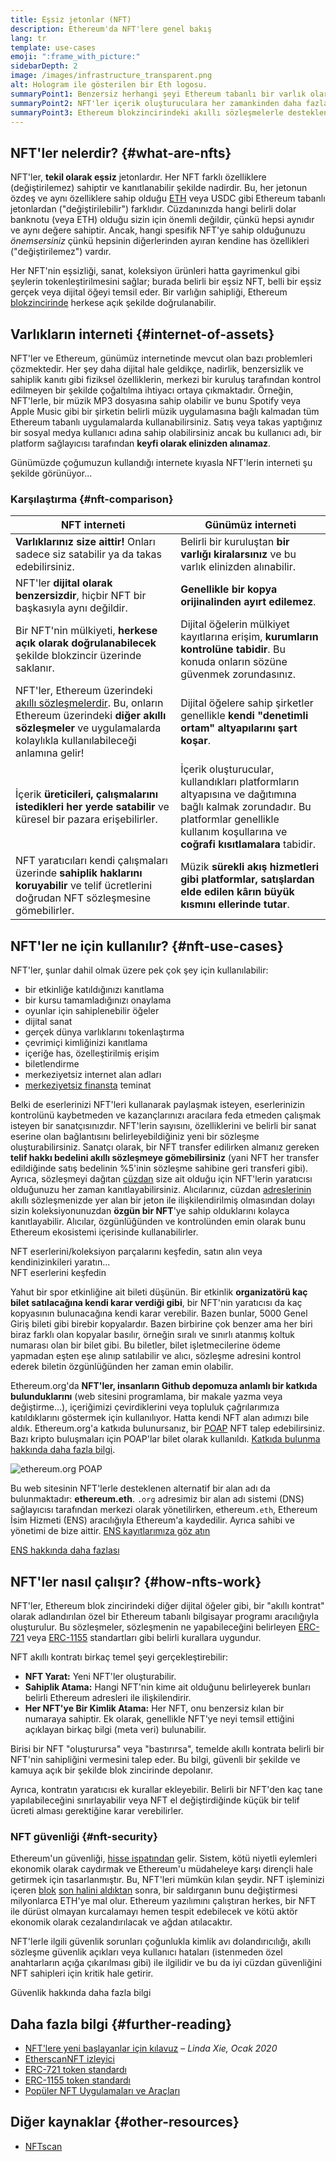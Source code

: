 ```yaml
---
title: Eşsiz jetonlar (NFT)
description: Ethereum'da NFT'lere genel bakış
lang: tr
template: use-cases
emoji: ":frame_with_picture:"
sidebarDepth: 2
image: /images/infrastructure_transparent.png
alt: Hologram ile gösterilen bir Eth logosu.
summaryPoint1: Benzersiz herhangi şeyi Ethereum tabanlı bir varlık olarak temsil etmenin yolu.
summaryPoint2: NFT'ler içerik oluşturuculara her zamankinden daha fazla güç veriyor.
summaryPoint3: Ethereum blokzincirindeki akıllı sözleşmelerle desteklenmektedir.
---
```


## NFT'ler nelerdir? {#what-are-nfts}

NFT'ler, **tekil olarak eşsiz** jetonlardır. Her NFT farklı özelliklere (değiştirilemez) sahiptir ve kanıtlanabilir şekilde nadirdir. Bu, her jetonun özdeş ve aynı özelliklere sahip olduğu [ETH](/glossary/#ether) veya USDC gibi Ethereum tabanlı jetonlardan ("değiştirilebilir") farklıdır. Cüzdanınızda hangi belirli dolar banknotu (veya ETH) olduğu sizin için önemli değildir, çünkü hepsi aynıdır ve aynı değere sahiptir. Ancak, hangi spesifik NFT'ye sahip olduğunuzu _önemsersiniz_ çünkü hepsinin diğerlerinden ayıran kendine has özellikleri ("değiştirilemez") vardır.

Her NFT'nin eşsizliği, sanat, koleksiyon ürünleri hatta gayrimenkul gibi şeylerin tokenleştirilmesini sağlar; burada belirli bir eşsiz NFT, belli bir eşsiz gerçek veya dijital öğeyi temsil eder. Bir varlığın sahipliği, Ethereum [blokzincirinde](/glossary/#blockchain) herkese açık şekilde doğrulanabilir.

<YouTube id="Xdkkux6OxfM" />

## Varlıkların interneti {#internet-of-assets}

NFT'ler ve Ethereum, günümüz internetinde mevcut olan bazı problemleri çözmektedir. Her şey daha dijital hale geldikçe, nadirlik, benzersizlik ve sahiplik kanıtı gibi fiziksel özelliklerin, merkezi bir kuruluş tarafından kontrol edilmeyen bir şekilde çoğaltılma ihtiyacı ortaya çıkmaktadır. Örneğin, NFT'lerle, bir müzik MP3 dosyasına sahip olabilir ve bunu Spotify veya Apple Music gibi bir şirketin belirli müzik uygulamasına bağlı kalmadan tüm Ethereum tabanlı uygulamalarda kullanabilirsiniz. Satış veya takas yaptığınız bir sosyal medya kullanıcı adına sahip olabilirsiniz ancak bu kullanıcı adı, bir platform sağlayıcısı tarafından **keyfi olarak elinizden alınamaz**.

Günümüzde çoğumuzun kullandığı internete kıyasla NFT'lerin interneti şu şekilde görünüyor...

### Karşılaştırma {#nft-comparison}

| NFT interneti                                                                                                                                                                                               | Günümüz interneti                                                                                                                                                                         |
| ----------------------------------------------------------------------------------------------------------------------------------------------------------------------------------------------------------- | ----------------------------------------------------------------------------------------------------------------------------------------------------------------------------------------- |
| **Varlıklarınız size aittir!** Onları sadece siz satabilir ya da takas edebilirsiniz.                                                                                                                       | Belirli bir kuruluştan **bir varlığı kiralarsınız** ve bu varlık elinizden alınabilir.                                                                                                    |
| NFT'ler **dijital olarak benzersizdir**, hiçbir NFT bir başkasıyla aynı değildir.                                                                                                                           | **Genellikle bir kopya orijinalinden ayırt edilemez**.                                                                                                                                    |
| Bir NFT'nin mülkiyeti, **herkese açık olarak doğrulanabilecek** şekilde blokzincir üzerinde saklanır.                                                                                                       | Dijital öğelerin mülkiyet kayıtlarına erişim, **kurumların kontrolüne tabidir**. Bu konuda onların sözüne güvenmek zorundasınız.                                                          |
| NFT'ler, Ethereum üzerindeki [akıllı sözleşmelerdir](/glossary/#smart-contract). Bu, onların Ethereum üzerindeki **diğer akıllı sözleşmeler** ve uygulamalarda kolaylıkla kullanılabileceği anlamına gelir! | Dijital öğelere sahip şirketler genellikle **kendi "denetimli ortam" altyapılarını şart koşar**.                                                                                          |
| İçerik **üreticileri, çalışmalarını istedikleri her yerde satabilir** ve küresel bir pazara erişebilirler.                                                                                                  | İçerik oluşturucular, kullandıkları platformların altyapısına ve dağıtımına bağlı kalmak zorundadır. Bu platformlar genellikle kullanım koşullarına ve **coğrafi kısıtlamalara** tabidir. |
| NFT yaratıcıları kendi çalışmaları üzerinde **sahiplik haklarını koruyabilir** ve telif ücretlerini doğrudan NFT sözleşmesine gömebilirler.                                                                 | Müzik **sürekli akış hizmetleri gibi platformlar, satışlardan elde edilen kârın büyük kısmını ellerinde tutar**.                                                                          |

## NFT'ler ne için kullanılır? {#nft-use-cases}

NFT'ler, şunlar dahil olmak üzere pek çok şey için kullanılabilir:

- bir etkinliğe katıldığınızı kanıtlama
- bir kursu tamamladığınızı onaylama
- oyunlar için sahiplenebilir öğeler
- dijital sanat
- gerçek dünya varlıklarını tokenlaştırma
- çevrimiçi kimliğinizi kanıtlama
- içeriğe has, özelleştirilmiş erişim
- biletlendirme
- merkeziyetsiz internet alan adları
- [merkeziyetsiz finansta](/glossary/#defi) teminat

Belki de eserlerinizi NFT'leri kullanarak paylaşmak isteyen, eserlerinizin kontrolünü kaybetmeden ve kazançlarınızı aracılara feda etmeden çalışmak isteyen bir sanatçısınızdır. NFT'lerin sayısını, özelliklerini ve belirli bir sanat eserine olan bağlantısını belirleyebildiğiniz yeni bir sözleşme oluşturabilirsiniz. Sanatçı olarak, bir NFT transfer edilirken almanız gereken **telif hakkı bedelini akıllı sözleşmeye gömebilirsiniz** (yani NFT her transfer edildiğinde satış bedelinin %5'inin sözleşme sahibine geri transferi gibi). Ayrıca, sözleşmeyi dağıtan [cüzdan](/glossary/#wallet) size ait olduğu için NFT'lerin yaratıcısı olduğunuzu her zaman kanıtlayabilirsiniz. Alıcılarınız, cüzdan [adreslerinin](/glossary/#address) akıllı sözleşmenizde yer alan bir jeton ile ilişkilendirilmiş olmasından dolayı sizin koleksiyonunuzdan **özgün bir NFT**'ye sahip olduklarını kolayca kanıtlayabilir. Alıcılar, özgünlüğünden ve kontrolünden emin olarak bunu Ethereum ekosistemi içerisinde kullanabilirler.

<InfoBanner shouldSpaceBetween emoji=":eyes:" mt="8">
  <div>NFT eserlerini/koleksiyon parçalarını keşfedin, satın alın veya kendinizinkileri yaratın...</div>
  <ButtonLink href="/dapps/?category=collectibles#explore">
    NFT eserlerini keşfedin
  </ButtonLink>
</InfoBanner>

Yahut bir spor etkinliğine ait bileti düşünün. Bir etkinlik **organizatörü kaç bilet satılacağına kendi karar verdiği gibi**, bir NFT'nin yaratıcısı da kaç kopyasının bulunacağına kendi karar verebilir. Bazen bunlar, 5000 Genel Giriş bileti gibi birebir kopyalardır. Bazen birbirine çok benzer ama her biri biraz farklı olan kopyalar basılır, örneğin sıralı ve sınırlı atanmış koltuk numarası olan bir bilet gibi. Bu biletler, bilet işletmecilerine ödeme yapmadan eşten eşe alınıp satılabilir ve alıcı, sözleşme adresini kontrol ederek biletin özgünlüğünden her zaman emin olabilir.

Ethereum.org'da **NFT'ler, insanların Github depomuza anlamlı bir katkıda bulunduklarını** (web sitesini programlama, bir makale yazma veya değiştirme...), içeriğimizi çevirdiklerini veya topluluk çağrılarımıza katıldıklarını göstermek için kullanılıyor. Hatta kendi NFT alan adımızı bile aldık. Ethereum.org'a katkıda bulunursanız, bir [POAP](/glossary/#poap) NFT talep edebilirsiniz. Bazı kripto buluşmaları için POAP'lar bilet olarak kullanıldı. [Katkıda bulunma hakkında daha fazla bilgi](/contributing/#poap).

![ethereum.org POAP](./poap.png)

Bu web sitesinin NFT'lerle desteklenen alternatif bir alan adı da bulunmaktadır: **ethereum.eth**. `.org` adresimiz bir alan adı sistemi (DNS) sağlayıcısı tarafından merkezi olarak yönetilirken, ethereum`.eth`, Ethereum İsim Hizmeti (ENS) aracılığıyla Ethereum'a kaydedilir. Ayrıca sahibi ve yönetimi de bize aittir. [ENS kayıtlarımıza göz atın](https://app.ens.domains/name/ethereum.eth)

[ENS hakkında daha fazlası](https://app.ens.domains)

<Divider />

## NFT'ler nasıl çalışır? {#how-nfts-work}

NFT'ler, Ethereum blok zincirindeki diğer dijital öğeler gibi, bir "akıllı kontrat" olarak adlandırılan özel bir Ethereum tabanlı bilgisayar programı aracılığıyla oluşturulur. Bu sözleşmeler, sözleşmenin ne yapabileceğini belirleyen [ERC-721](/glossary/#erc-721) veya [ERC-1155](/glossary/#erc-1155) standartları gibi belirli kurallara uygundur.

NFT akıllı kontratı birkaç temel şeyi gerçekleştirebilir:

- **NFT Yarat:** Yeni NFT'ler oluşturabilir.
- **Sahiplik Atama:** Hangi NFT'nin kime ait olduğunu belirleyerek bunları belirli Ethereum adresleri ile ilişkilendirir.
- **Her NFT'ye Bir Kimlik Atama:** Her NFT, onu benzersiz kılan bir numaraya sahiptir. Ek olarak, genellikle NFT'ye neyi temsil ettiğini açıklayan birkaç bilgi (meta veri) bulunabilir.

Birisi bir NFT "oluşturursa" veya "bastırırsa", temelde akıllı kontrata belirli bir NFT'nin sahipliğini vermesini talep eder. Bu bilgi, güvenli bir şekilde ve kamuya açık bir şekilde blok zincirinde depolanır.

Ayrıca, kontratın yaratıcısı ek kurallar ekleyebilir. Belirli bir NFT'den kaç tane yapılabileceğini sınırlayabilir veya NFT el değiştirdiğinde küçük bir telif ücreti alması gerektiğine karar verebilirler.

### NFT güvenliği {#nft-security}

Ethereum'un güvenliği, [hisse ispatından](/glossary/#pos) gelir. Sistem, kötü niyetli eylemleri ekonomik olarak caydırmak ve Ethereum'u müdaheleye karşı dirençli hale getirmek için tasarlanmıştır. Bu, NFT'leri mümkün kılan şeydir. NFT işleminizi içeren [blok](/glossary/#block) [son halini aldıktan](/glossary/#finality) sonra, bir saldırganın bunu değiştirmesi milyonlarca ETH'ye mal olur. Ethereum yazılımını çalıştıran herkes, bir NFT ile dürüst olmayan kurcalamayı hemen tespit edebilecek ve kötü aktör ekonomik olarak cezalandırılacak ve ağdan atılacaktır.

NFT'lerle ilgili güvenlik sorunları çoğunlukla kimlik avı dolandırıcılığı, akıllı sözleşme güvenlik açıkları veya kullanıcı hataları (istenmeden özel anahtarların açığa çıkarılması gibi) ile ilgilidir ve bu da iyi cüzdan güvenliğini NFT sahipleri için kritik hale getirir.

<ButtonLink href="/security/">
  Güvenlik hakkında daha fazla bilgi
</ButtonLink>

## Daha fazla bilgi {#further-reading}

- [NFT'lere yeni başlayanlar için kılavuz](https://linda.mirror.xyz/df649d61efb92c910464a4e74ae213c4cab150b9cbcc4b7fb6090fc77881a95d) – _Linda Xie, Ocak 2020_
- [EtherscanNFT izleyici](https://etherscan.io/nft-top-contracts)
- [ERC-721 token standardı](/developers/docs/standards/tokens/erc-721/)
- [ERC-1155 token standardı](/developers/docs/standards/tokens/erc-1155/)
- [Popüler NFT Uygulamaları ve Araçları](https://www.ethereum-ecosystem.com/blockchains/ethereum/nfts)

## Diğer kaynaklar {#other-resources}

- [NFTscan](https://nftscan.com/)

<Divider />

<QuizWidget quizKey="nfts" />
